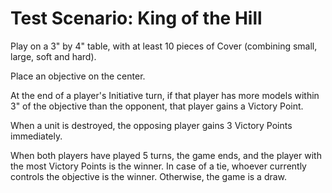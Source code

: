 # Test Scenario: King of the Hill

Play on a 3" by 4" table, with at least 10 pieces of Cover (combining small, large, soft and hard).

Place an objective on the center.

At the end of a player's Initiative turn, if that player has more models within 3" of the objective than the opponent, that player gains a Victory Point.

When a unit is destroyed, the opposing player gains 3 Victory Points immediately.

When both players have played 5 turns, the game ends, and the player with the most Victory Points is the winner. In case of a tie, whoever currently controls the objective is the winner. Otherwise, the game is a draw.
